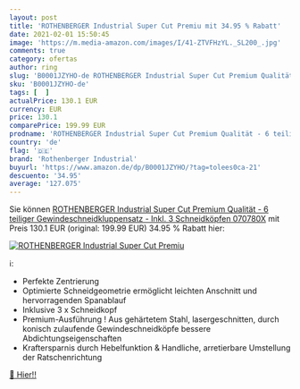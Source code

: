 ```yaml
---
layout: post
title: 'ROTHENBERGER Industrial Super Cut Premiu mit 34.95 % Rabatt'
date: 2021-02-01 15:50:45
image: 'https://m.media-amazon.com/images/I/41-ZTVFHzYL._SL200_.jpg'
comments: true
category: ofertas
author: ring
slug: 'B0001JZYHO-de ROTHENBERGER Industrial Super Cut Premium Qualität - 6...'
sku: 'B0001JZYHO-de'
tags: [  ]
actualPrice: 130.1 EUR
currency: EUR
price: 130.1
comparePrice: 199.99 EUR
prodname: 'ROTHENBERGER Industrial Super Cut Premium Qualität - 6 teiliger Gewindeschneidkluppensatz - Inkl. 3 Schneidköpfen 070780X'
country: 'de'
flag: '🇩🇪'
brand: 'Rothenberger Industrial'
buyurl: 'https://www.amazon.de/dp/B0001JZYHO/?tag=tolees0ca-21'
descuento: '34.95'
average: '127.075'
---
```


Sie können [ROTHENBERGER Industrial Super Cut Premium Qualität - 6 teiliger Gewindeschneidkluppensatz - Inkl. 3 Schneidköpfen 070780X](https://www.amazon.de/dp/B0001JZYHO/?tag=tolees0ca-21) mit Preis 130.1 EUR (original: 199.99 EUR) 34.95 % Rabatt hier:

[![ROTHENBERGER Industrial Super Cut Premiu](https://m.media-amazon.com/images/I/41-ZTVFHzYL._SL200_.jpg)](https://www.amazon.de/dp/B0001JZYHO/?tag=tolees0ca-21)

ℹ️:

- Perfekte Zentrierung
- Optimierte Schneidgeometrie ermöglicht leichten Anschnitt und hervorragenden Spanablauf
- Inklusive 3 x Schneidkopf
- Premium-Ausführung ! Aus gehärtetem Stahl, lasergeschnitten, durch konisch zulaufende Gewindeschneidköpfe bessere Abdichtungseigenschaften
- Kraftersparnis durch Hebelfunktion & Handliche, arretierbare Umstellung der Ratschenrichtung

[🛒 Hier!!](https://www.amazon.de/dp/B0001JZYHO/?tag=tolees0ca-21)
